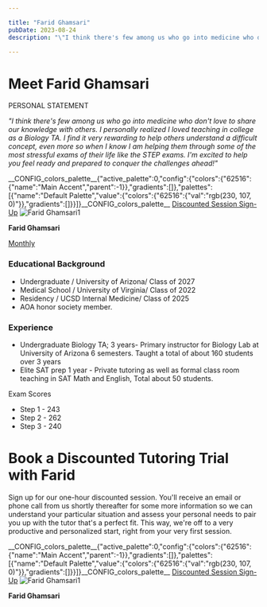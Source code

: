 ```yaml
---

title: "Farid Ghamsari"
pubDate: 2023-08-24
description: "\"I think there's few among us who go into medicine who don't love to share our knowledge with others. I personally realized I loved teaching in college as "

---
```



# Meet Farid Ghamsari

PERSONAL STATEMENT

_"I think there's few among us who go into medicine who don't love to share our knowledge with others. I personally realized I loved teaching in college as a Biology TA. I find it very rewarding to help others understand a difficult concept, even more so when I know I am helping them through some of the most stressful exams of their life like the STEP exams. I'm excited to help you feel ready and prepared to conquer the challenges ahead!"_

\_\_CONFIG\_colors\_palette\_\_{"active\_palette":0,"config":{"colors":{"62516":{"name":"Main Accent","parent":-1}},"gradients":\[\]},"palettes":\[{"name":"Default Palette","value":{"colors":{"62516":{"val":"rgb(230, 107, 0)"}},"gradients":\[\]}}\]}\_\_CONFIG\_colors\_palette\_\_ [Discounted Session Sign-Up](/purchase-discounted-session/) ![](https://www.medlearnity.com//images/wp/2023/09/Farid-Ghamsari1.webp "Farid Ghamsari1")

**Farid Ghamsari**

[Monthly](#)

### Educational Background

- Undergraduate / University of Arizona/ Class of 2027
- Medical School / University of Virginia/ Class of 2022
- Residency / UCSD Internal Medicine/ Class of 2025
- AOA honor society member.

### Experience

- Undergraduate Biology TA; 3 years- Primary instructor for Biology Lab at University of Arizona 6 semesters. Taught a total of about 160 students over 3 years
- Elite SAT prep 1 year - Private tutoring as well as formal class room teaching in SAT Math and English, Total about 50 students.

Exam Scores

- Step 1 - 243
- Step 2 - 262
- Step 3 - 240

# Book a Discounted Tutoring Trial with Farid

Sign up for our one-hour discounted session. You'll receive an email or phone call from us shortly thereafter for some more information so we can understand your particular situation and assess your personal needs to pair you up with the tutor that's a perfect fit. This way, we're off to a very productive and personalized start, right from your very first session.

\_\_CONFIG\_colors\_palette\_\_{"active\_palette":0,"config":{"colors":{"62516":{"name":"Main Accent","parent":-1}},"gradients":\[\]},"palettes":\[{"name":"Default Palette","value":{"colors":{"62516":{"val":"rgb(230, 107, 0)"}},"gradients":\[\]}}\]}\_\_CONFIG\_colors\_palette\_\_ [Discounted Session Sign-Up](/purchase-discounted-session/) ![](https://www.medlearnity.com//images/wp/2023/09/Farid-Ghamsari1.webp "Farid Ghamsari1")

**Farid Ghamsari**
